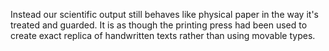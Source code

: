 Instead our scientific output still behaves like physical paper in the way it's treated and guarded. It is as though the printing press had been used to create exact replica of handwritten texts rather than using movable types.
